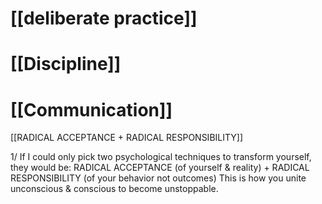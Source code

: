 # [[deliberate practice]]

# [[Discipline]]

# [[Communication]]

[[RADICAL ACCEPTANCE + RADICAL RESPONSIBILITY]]

1/ If I could only pick two psychological techniques to transform yourself, they would be: RADICAL ACCEPTANCE (of yourself & reality) + RADICAL RESPONSIBILITY (of your behavior not outcomes) This is how you unite unconscious & conscious to become unstoppable.